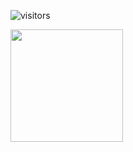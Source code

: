 ![visitors](https://visitor-badge.glitch.me/badge?page_id=${Schadre}.${103374729})

<img height="180em" src="https://github-readme-stats.vercel.app/api?username=Schadre&show_icons=true&hide_border=true&&count_private=true&include_all_commits=true" />